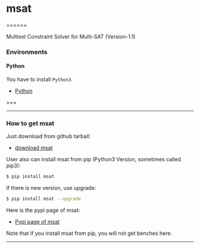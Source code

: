 # msat
======

Multiset Constraint Solver for Multi-SAT (Version-1.1)

### Environments

#### Python

You have to install `Python3`.
* [Python](https://www.python.org/)

===

---

### How to get msat

Just download from github tarball:
* [download msat](https://github.com/dokelung/minickt/tarball/v1.1)

User also can install msat from pip (Python3 Version, sometimes called pip3):

```sh
$ pip install msat
```
If there is new version, use upgrade:

```sh
$ pip install msat --upgrade
```
Here is the pypi page of msat:

* [Pypi page of msat](https://pypi.python.org/pypi/msat)

Note that if you install msat from pip, you will not get benches here.

---
